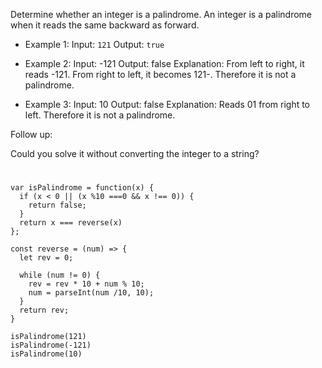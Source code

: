 Determine whether an integer is a palindrome. An integer is a palindrome when it reads the same backward as forward.

- Example 1:
Input: `121`
Output: `true`

- Example 2:
Input: -121
Output: false
Explanation: From left to right, it reads -121. From right to left, it becomes 121-. Therefore it is not a palindrome.

- Example 3:
Input: 10
Output: false
Explanation: Reads 01 from right to left. Therefore it is not a palindrome.

Follow up:

Could you solve it without converting the integer to a string?

#

```
var isPalindrome = function(x) {
  if (x < 0 || (x %10 ===0 && x !== 0)) {
    return false;
  }
  return x === reverse(x)
};

const reverse = (num) => {
  let rev = 0;
  
  while (num != 0) {
    rev = rev * 10 + num % 10;
    num = parseInt(num /10, 10);
  }
  return rev;
}

isPalindrome(121)
isPalindrome(-121)
isPalindrome(10)

```
